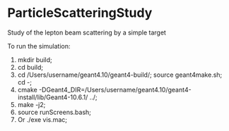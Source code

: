 # ParticleScatteringStudy
Study of the lepton beam scattering by a simple target

To run the simulation:
1. mkdir build;
2. cd build;
3. cd /Users/username/geant4.10/geant4-build/; source geant4make.sh; cd -;
4. cmake -DGeant4_DIR=/Users/username/geant4.10/geant4-install/lib/Geant4-10.6.1/ ../;
5. make -j2;
6. source runScreens.bash;
7. Or ./exe vis.mac;
